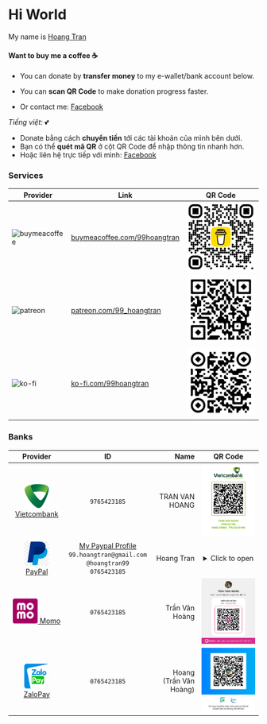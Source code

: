 # Hi World

<script src='https://storage.ko-fi.com/cdn/scripts/overlay-widget.js'></script>
<script>
  kofiWidgetOverlay.draw('99hoangtran', {
    'type': 'floating-chat',
    'floating-chat.donateButton.text': 'Support me',
    'floating-chat.donateButton.background-color': '#00b9fe',
    'floating-chat.donateButton.text-color': '#fff'
  });
</script>

My name is [Hoang Tran](https://github.com/HoangTran0410)

#### Want to buy me a coffee ☕

- You can donate by **transfer money** to my e-wallet/bank account below.

- You can **scan QR Code** to make donation progress faster.
- Or contact me: [Facebook](https://fb.com/99.hoangtran)

*Tiếng việt:* 💕

- Donate bằng cách **chuyển tiền** tới các tài khoản của mình bên dưới.
- Bạn có thể **quét mã QR** ở cột QR Code để nhập thông tin nhanh hơn.
- Hoặc liên hệ trực tiếp với mình: [Facebook](https://fb.com/99.hoangtran)

### Services

| Provider                                                                                                            | Link                                                                                                                   | QR Code                                                |
|-------------------------------------------------------------------------------------------------------------------- |----------------------------------------------------------------------------------------------------------------------- |------------------------------------------------------- |
| <img src="https://github.githubassets.com/assets/buy_me_a_coffee-63ed78263f6e.svg" alt="buymeacoffee" width="30"/>  | <a href="https://buymeacoffee.com/99hoangtran" style="display:block" target="_blank">buymeacoffee.com/99hoangtran</a>  | <img src="./assets/qrcode/bmc_qr.png" width="200" />   |
| <img src="https://github.githubassets.com/assets/patreon-96b15b9db4b9.svg" alt="patreon" width="30"/>               | <a href="https://patreon.com/99_hoangtran" style="display:block" target="_blank">patreon.com/99_hoangtran</a>          | <img src="./assets/qrcode/patreon.png" width="200" />  |
| <img src="https://github.githubassets.com/assets/ko_fi-53a60c17e75c.svg" alt="ko-fi" width="30"/>                   | <a href="https://ko-fi.com/99hoangtran" style="display:block" target="_blank">ko-fi.com/99hoangtran</a>                | <img src="./assets/qrcode/kofi.png" width="200" />     |

### Banks

| Provider | ID | Name | QR Code |
|:-----:|:------------:|---:|:---------:|
| <a style="display:block" target="_blank" href="https://www.vietcombank.com.vn"><img src="./assets/logo/vcb.png" alt="drawing" width="50"/>Vietcombank<br/></a> | `9765423185` | TRAN VAN HOANG | <img src="./assets/qrcode/vietcombank.jpeg" width="300" /> |
| <a style="display:block" target="_blank" href="https://www.paypal.com/"><img src="./assets/logo/paypal.jpeg" alt="drawing" width="50"/><br/> PayPal</a> | [My Paypal Profile](https://paypal.me/hoangtran99) <br/>`99.hoangtran@gmail.com`<br/>`@hoangtran99`<br/>`0765423185` | Hoang Tran | <details><summary>Click to open</summary><img src="./assets/qrcode/paypal.png" width="300" /><br/>[View my Paypal profile](https://paypal.me/hoangtran99)</details> |
| <a style="display:block" target="_blank" href="https://momo.vn/"><img src="./assets/logo/momo.png" alt="drawing" width="50"/> Momo<br/></a> | `0765423185` | Trần Văn Hoàng | <img src="./assets/qrcode/momo.jpeg" width="300" /> |
| <a style="display:block" target="_blank" href="https://zalopay.vn/"><img src="./assets/logo/zalopay.png" alt="drawing" width="50"/>ZaloPay<br/></a> | `0765423185` |  Hoang (Trần Văn Hoàng) | <img src="./assets/qrcode/zalopay.jpeg" width="300" /> |
